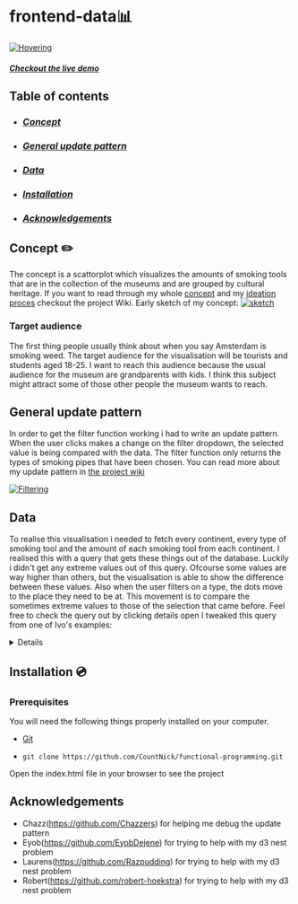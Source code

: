 # frontend-data📊


[![Hovering](https://i.gyazo.com/c60b89d8a66bf9ec1ee9d5b310c7d456.gif)](https://gyazo.com/c60b89d8a66bf9ec1ee9d5b310c7d456)
#### [ _Checkout the live demo_](https://countnick.github.io/frontend-data/)

## Table of contents 

* ### [_Concept_](#concept-pencil2)
* ### [_General update pattern_](#general-update-pattern-1)
* ### [_Data_](#data-1)
* ### [_Installation_](#Installation)
* ### [_Acknowledgements_](#Acknowledgements)


## Concept :pencil2:

The concept is a scattorplot which visualizes the amounts of smoking tools that are in the collection of the museums and are grouped by cultural heritage. If you want to read through my whole [concept](https://github.com/CountNick/frontend-data/wiki/2.3-Concept) and my [ideation proces](https://github.com/CountNick/frontend-data/wiki/2.2-Ideation) checkout the project Wiki.
Early sketch of my concept:
[![sketch](https://i.imgur.com/gULvTyB.jpg)](https://i.imgur.com/gULvTyB.jpg)


### Target audience 

The first thing people usually think about when you say Amsterdam is smoking weed. The target audience for the visualisation will be tourists and students aged 18-25. I want to reach this audience because the usual audience for the museum are grandparents with kids. I think this subject might attract some of those other people the museum wants to reach.

## General update pattern

In order to get the filter function working i had to write an update pattern. When the user clicks makes a change on the filter dropdown, the selected value is being compared with the data. The filter function only returns the types of smoking pipes that have been chosen. You can read more about my update pattern in [the project wiki](https://github.com/CountNick/frontend-data/wiki/3.4-Implementing-the-update-pattern)

[![Filtering](https://i.gyazo.com/8e4f52512034795f09372c1eea937d58.gif)](https://gyazo.com/8e4f52512034795f09372c1eea937d58)


## Data

To realise this visualisation i needed to fetch every continent, every type of smoking tool and the amount of each smoking tool from each continent. I realised this with a query that gets these things out of the database. Luckily i didn't get any extreme values out of this query. Ofcourse some values are way higher than others, but the visualisation is able to show the difference between these values. Also when the user filters on a type, the dots move to the place they need to be at. This movement is to compare the sometimes extreme values to those of the selection that came before. Feel free to check the query out by clicking details open I tweaked this query from one of Ivo's examples:
<details>


```
PREFIX rdf: <http://www.w3.org/1999/02/22-rdf-syntax-ns#>
PREFIX dc: <http://purl.org/dc/elements/1.1/>
PREFIX dct: <http://purl.org/dc/terms/>
PREFIX skos: <http://www.w3.org/2004/02/skos/core#>
PREFIX edm: <http://www.europeana.eu/schemas/edm/>
PREFIX foaf: <http://xmlns.com/foaf/0.1/>

SELECT ?herkomstSuper ?herkomstSuperLabel ?typeLabel (COUNT(?cho) AS ?amount) 
WHERE {
  # geef ruilmiddelen
  <https://hdl.handle.net/20.500.11840/termmaster14607> skos:narrower* ?type .
  ?type skos:prefLabel ?typeLabel .

  # geef de continenten
  <https://hdl.handle.net/20.500.11840/termmaster2> skos:narrower ?herkomstSuper .
  ?herkomstSuper skos:prefLabel ?herkomstSuperLabel .

  # geef per continent de onderliggende geografische termen
  ?herkomstSuper skos:narrower* ?herkomstSub .
  ?herkomstSub skos:prefLabel ?herkomstSubLabel .

  # geef objecten bij de onderliggende geografische termen
  ?cho dct:spatial ?herkomstSub .
  ?cho edm:object ?type . 
  
} 
```
</details>

## Installation :cd:

### Prerequisites

You will need the following things properly installed on your computer.

* [Git](https://git-scm.com/)


* `git clone https://github.com/CountNick/functional-programming.git`

Open the index.html file in your browser to see the project

## Acknowledgements

* Chazz(https://github.com/Chazzers) for helping me debug the update pattern
* Eyob(https://github.com/EyobDejene) for trying to help with my d3 nest problem
* Laurens(https://github.com/Razpudding) for trying to help with my d3 nest problem
* Robert(https://github.com/robert-hoekstra) for trying to help with my d3 nest problem